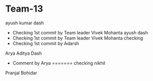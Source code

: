 # Team-13
ayush kumar dash
 - Checking 1st commit by Team leader Vivek Mohanta
ayush dash
 - Checking 1st commit by Team leader Vivek Mohanta
checking 
 - Checking 1st commit by Adarsh
 
Arya Aditya Dash
 - Comment by Arya
=======
checking nikhil




Pranjal Bohidar
